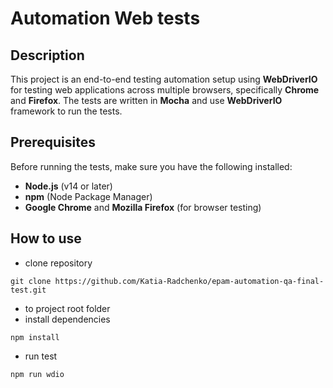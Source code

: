 # Automation Web tests

## Description

This project is an end-to-end testing automation setup using **WebDriverIO** for testing web applications across multiple browsers, specifically **Chrome** and **Firefox**. The tests are written in **Mocha** and use **WebDriverIO** framework to run the tests.


## Prerequisites

Before running the tests, make sure you have the following installed:

- **Node.js** (v14 or later)
- **npm** (Node Package Manager)
- **Google Chrome** and **Mozilla Firefox** (for browser testing)


## How to use

- clone repository
```
git clone https://github.com/Katia-Radchenko/epam-automation-qa-final-test.git
```
- to project root folder
- install dependencies
```
npm install
```
- run test
```
npm run wdio
```